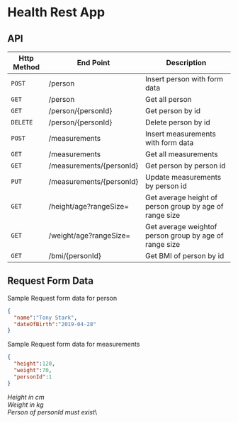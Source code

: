 # Health Rest App


## API

| Http Method | End Point | Description |
| --- | --- | --- |
| `POST` | /person | Insert person with form data |
| `GET` | /person | Get all person |
| `GET` | /person/{personId} | Get person by id |
| `DELETE` | /person/{personId} | Delete person by id |
| `POST` | /measurements | Insert measurements with form data |
| `GET` | /measurements | Get all measurements |
| `GET` | /measurements/{personId} | Get person by person id |
| `PUT` | /measurements/{personId} | Update measurements by person id |
| `GET` | /height/age?rangeSize= | Get average height of person group by age of range size |
| `GET` | /weight/age?rangeSize= | Get average weightof person group by age of range size |
| `GET` | /bmi/{personId} | Get BMI of person by id |

## Request Form Data

Sample Request form data for person
```json
{
  "name":"Tony Stark",
  "dateOfBirth":"2019-04-28"
}
```

Sample Request form data for measurements
```json
{
  "height":120,
  "weight":70,
  "personId":1
}
```
*Height in cm*\
*Weight in kg*\
*Person of personId must exist*\
